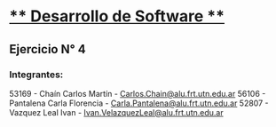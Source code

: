 # <ins> ** Desarrollo de Software ** </ins>
## Ejercicio N° 4
### Integrantes: 
53169 - Chaín Carlos Martín - Carlos.Chain@alu.frt.utn.edu.ar
56106 - Pantalena Carla Florencia - Carla.Pantalena@alu.frt.utn.edu.ar
52807 - Vazquez Leal Ivan - Ivan.VelazquezLeal@alu.frt.utn.edu.ar
